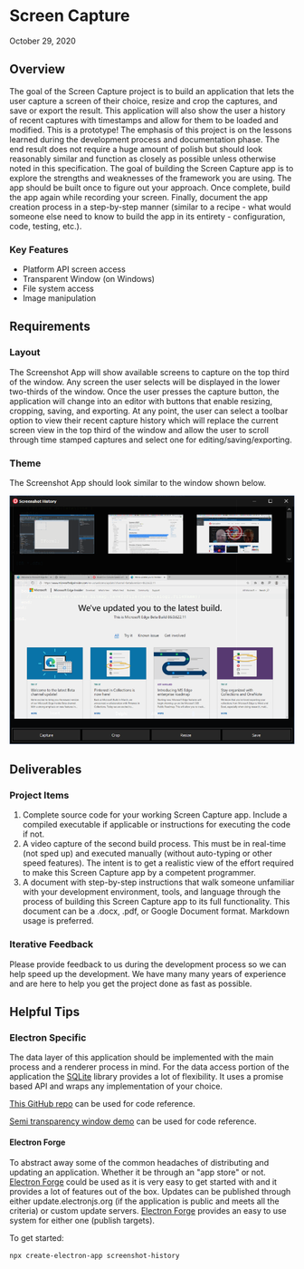 # Screen Capture
October 29, 2020

## Overview
The goal of the Screen Capture project is to build an application that lets the user capture a screen of their choice, resize and crop the captures, and save or export the result.  This application will also show the user a history of recent captures with timestamps and allow for them to be loaded and modified.  This is a prototype! The emphasis of this project is on the lessons learned during the development process and documentation phase. The end result does not require a huge amount of polish but should look reasonably similar and function as closely as possible unless otherwise noted in this specification.
The goal of building the Screen Capture app is to explore the strengths and weaknesses of the framework you are using. The app should be built once to figure out your approach.  Once complete, build the app again while recording your screen.  Finally, document the app creation process in a step-by-step manner (similar to a recipe - what would someone else need to know to build the app in its entirety - configuration, code, testing, etc.).

### Key Features
- Platform API screen access
- Transparent Window (on Windows)
- File system access
- Image manipulation

## Requirements
### Layout
The Screenshot App will show available screens to capture on the top third of the window.  Any screen the user selects will be displayed in the lower two-thirds of the window.  Once the user presses the capture button, the application will change into an editor with buttons that enable resizing, cropping, saving, and exporting.  At any point, the user can select a toolbar option to view their recent capture history which will replace the current screen view in the top third of the window and allow the user to scroll through time stamped captures and select one for editing/saving/exporting.


### Theme
The Screenshot App should look similar to the window shown below. 

![](https://github.com/Embarcadero/ComparisonResearch/blob/main/screenshot-history/screencap.png)


## Deliverables
### Project Items

1. Complete source code for your working Screen Capture app.  Include a compiled executable if applicable or instructions for executing the code if not.
2. A video capture of the second build process.  This must be in real-time (not sped up) and executed manually (without auto-typing or other speed features).  The intent is to get a realistic view of the effort required to make this Screen Capture app by a competent programmer.
3. A document with step-by-step instructions that walk someone unfamiliar with your development environment, tools, and language through the process of building this Screen Capture app to its full functionality.  This document can be a .docx, .pdf, or Google Document format.  Markdown usage is preferred.



### Iterative Feedback
Please provide feedback to us during the development process so we can help speed up the development. We have many many years of experience and are here to help you get the project done as fast as possible.

## Helpful Tips
### Electron Specific

The data layer of this application should be implemented with the main process and a renderer process in mind.
For the data access portion of the application the [SQLite](https://www.npmjs.com/package/sqlite) library provides a lot of flexibility. It uses a promise based API and wraps any implementation of your choice.

[This GitHub repo](https://github.com/hokein/electron-sample-apps/tree/master/desktop-capture) can be used for code reference. 

[Semi transparency window demo](https://www.electronjs.org/apps/glass-browser) can be used for code reference.

#### Electron Forge

To abstract away some of the common headaches of distributing and updating an application. Whether it be through an "app store" or not.
[Electron Forge](https://www.electronforge.io) could be used as it is very easy to get started with and it provides a lot of features out of the box.
Updates can be published through either update.electronjs.org (if the application is public and meets all the criteria) or custom update servers.
[Electron Forge](https://www.electronforge.io) provides an easy to use system for either one (publish targets).

To get started:

```sh
npx create-electron-app screenshot-history
```
